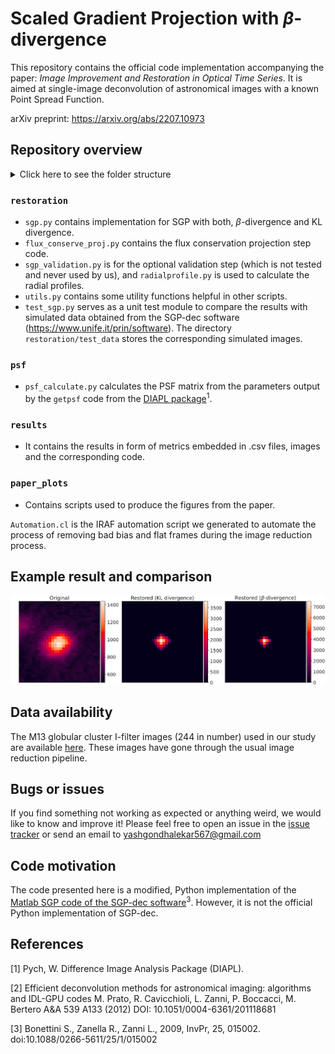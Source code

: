 # Scaled Gradient Projection with $\beta$-divergence

This repository contains the official code implementation accompanying the paper: *Image Improvement and Restoration in Optical Time Series*. It is aimed at single-image deconvolution of astronomical images with a known Point Spread Function.

arXiv preprint: https://arxiv.org/abs/2207.10973

## Repository overview

<details>
<summary>Click here to see the folder structure</summary>
<pre>
.
├── paper_plots
├── psf
├── restoration
│   └── test_data
└── results
    └── content
        └── sgp_experiments
            └── sgp_reconstruction_results
                ├── betadiv
                └── kldiv

10 directories

</pre>
</details>

### `restoration`
- `sgp.py` contains implementation for SGP with both, $\beta$-divergence and KL divergence.
- `flux_conserve_proj.py` contains the flux conservation projection step code.
- `sgp_validation.py` is for the optional validation step (which is not tested and never used by us), and `radialprofile.py` is used to calculate the radial profiles.
- `utils.py` contains some utility functions helpful in other scripts.
- `test_sgp.py` serves as a unit test module to compare the results with simulated data obtained from the SGP-dec software (https://www.unife.it/prin/software). The directory `restoration/test_data` stores the corresponding simulated images.

### `psf`

- `psf_calculate.py` calculates the PSF matrix from the parameters output by the `getpsf` code from the [DIAPL package](https://users.camk.edu.pl/pych/DIAPL/)<sup>1</sup>.

### `results`

- It contains the results in form of metrics embedded in .csv files, images and the corresponding code.

### `paper_plots`

- Contains scripts used to produce the figures from the paper.

`Automation.cl` is the IRAF automation script we generated to automate the process of removing bad bias and flat frames during the image reduction process.

## Example result and comparison

![Example result](https://github.com/Yash-10/beta-sgp/blob/master/readme_example.png?raw=true)

## Data availability

The M13 globular cluster I-filter images (244 in number) used in our study are available [here](https://drive.google.com/file/d/13Vk2TpXgSB6IoLUIv-zdh-XI53wJp-0y/view?usp=sharing). These images have gone through the usual image reduction pipeline.

## Bugs or issues

If you find something not working as expected or anything weird, we would like to know and improve it! Please feel free to open an issue in the [issue tracker](https://github.com/Yash-10/fc_sgp-star-restoration/issues) or send an email to yashgondhalekar567@gmail.com

## Code motivation

The code presented here is a modified, Python implementation of the [Matlab SGP code of the SGP-dec software](https://www.unife.it/prin/software)<sup>3</sup>. However, it is not the official Python implementation of SGP-dec.

## References

[1] Pych, W. Difference Image Analysis Package (DIAPL).

[2] Efficient deconvolution methods for astronomical imaging: algorithms and IDL-GPU codes M.  Prato, R.  Cavicchioli, L.  Zanni, P.  Boccacci, M.  Bertero A&A 539 A133 (2012) DOI: 10.1051/0004-6361/201118681

[3] Bonettini S., Zanella R., Zanni L., 2009, InvPr, 25, 015002. doi:10.1088/0266-5611/25/1/015002
